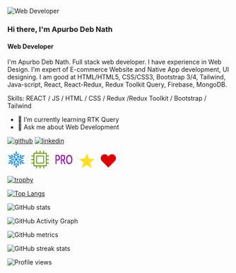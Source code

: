 ![Web Developer](https://media.licdn.com/dms/image/C5616AQHAQLTDkjEP4A/profile-displaybackgroundimage-shrink_350_1400/0/1648397222351?e=1689206400&v=beta&t=I8aUZAPZdgETkJOoPjrnoy1wEXlOPgQG4xJ3PeAdg_0)

### Hi there, I'm Apurbo Deb Nath
#### Web Developer


I'm Apurbo Deb Nath. Full stack web developer. I have experience in Web Design. I'm expert of E-commerce Website and Native App development, UI designing. I am good at HTML/HTML5, CSS/CSS3, Bootstrap 3/4, Tailwind, Java-script, React, React-Redux, Redux Toolkit Query, Firebase, MongoDB.

Skills:  REACT / JS / HTML / CSS / Redux /Redux Toolkit / Bootstrap / Tailwind


- 🌱 I’m currently learning RTK Query 
- 💬 Ask me about Web Development 


[<img src='https://cdn.jsdelivr.net/npm/simple-icons@3.0.1/icons/github.svg' alt='github' height='40'>](https://github.com/Apurbo73)  [<img src='https://cdn.jsdelivr.net/npm/simple-icons@3.0.1/icons/linkedin.svg' alt='linkedin' height='40'>](https://www.linkedin.com/in/https://www.linkedin.com/in/apubdofficial//)  

<a href='https://archiveprogram.github.com/'><img src='https://raw.githubusercontent.com/acervenky/animated-github-badges/master/assets/acbadge.gif' width='40' height='40'></a> <a href='https://docs.github.com/en/developers'><img src='https://raw.githubusercontent.com/acervenky/animated-github-badges/master/assets/devbadge.gif' width='40' height='40'></a> <a href='https://github.com/pricing'><img src='https://raw.githubusercontent.com/acervenky/animated-github-badges/master/assets/pro.gif' width='40' height='40'></a> <a href='https://stars.github.com/'><img src='https://raw.githubusercontent.com/acervenky/animated-github-badges/master/assets/starbadge.gif' width='35' height='35'></a> <a href='https://docs.github.com/en/github/supporting-the-open-source-community-with-github-sponsors'><img src='https://raw.githubusercontent.com/acervenky/animated-github-badges/master/assets/sponsorbadge.gif' width='35' height='35'></a> 

[![trophy](https://github-profile-trophy.vercel.app/?username=Apurbo73)](https://github.com/ryo-ma/github-profile-trophy)

[![Top Langs](https://github-readme-stats.vercel.app/api/top-langs/?username=Apurbo73)](https://github.com/anuraghazra/github-readme-stats)

![GitHub stats](https://github-readme-stats.vercel.app/api?username=Apurbo73&show_icons=true&count_private=true)  

![GitHub Activity Graph](https://activity-graph.herokuapp.com/graph?username=Apurbo73)  

![GitHub metrics](https://metrics.lecoq.io/Apurbo73)  

![GitHub streak stats](https://streak-stats.demolab.com/?user=Apurbo73)  

![Profile views](https://gpvc.arturio.dev/Apurbo73)  
